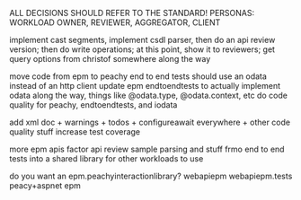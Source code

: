 ALL DECISIONS SHOULD REFER TO THE STANDARD!
PERSONAS: WORKLOAD OWNER, REVIEWER, AGGREGATOR, CLIENT


implement cast segments, implement csdl parser, then do an api review version; then do write operations; at this point, show it to reviewers; get query options from christof somewhere along the way


move code from epm to peachy
end to end tests should use an odata instead of an http client
update epm endtoendtests to actually implement odata along the way, things like @odata.type, @odata.context, etc
do code quality for peachy, endtoendtests, and iodata


add xml doc + warnings + todos + configureawait everywhere + other code quality stuff
increase test coverage

more epm apis
factor api review sample parsing and stuff frmo end to end tests into a shared library for other workloads to use

do you want an epm.peachyinteractionlibrary?
webapiepm
webapiepm.tests
peacy+aspnet epm
